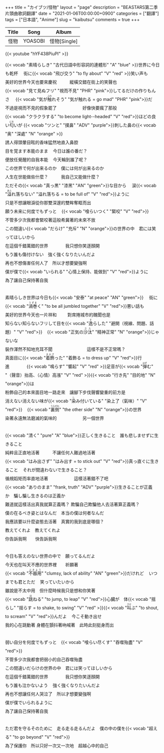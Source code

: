 +++
title = "カイブツ/怪物"
layout = "page"
description = "BEASTARS第二季片頭曲歌詞翻譯"
date = "2021-01-06T00:00:00+0900"
categories = ["翻譯"]
tags = ["日本語", "Anime"]
slug = "kaibutsu"
comments = true
+++


Title  | Song  |  Album
:--:|:---:|:--:
怪物  |  YOASOBI |  怪物\[Single\]

{{< youtube "hYF438PiuPI" >}}

<div style="margin:1em 0;line-height:2">
  {{< vocab "素晴らしき" "古代日語中形容詞的連體形" "A" "blue" >}}世界に今日も乾杯
  &emsp;街に{{< vocab "飛び交う" "to fly about" "V" "red" >}}笑い声も<br/>
  美好的世界今天也要來慶祝&emsp;&emsp;&emsp;縱橫交錯在街上的笑聲也<br/>
  {{< vocab "見て見ぬフリ" "視而不見" "PHR" "pink">}}してるだけの作りもんさ&nbsp;&nbsp;&nbsp;&nbsp;
  {{< vocab "気が<ruby>触<rt>ふわ</rt></ruby>れそう" "気が触れる = go mad" "PHR" "pink">}}だ<br/>
  不過是視而不見的假象罷了&emsp;&emsp;&emsp;&emsp;&emsp;&emsp;好像快要瘋了那般<br/>
  {{< vocab "クラクラする" "to become light--headed" "V" "red">}}ほどの良い<ruby>匂<rt>にお</rt></ruby>いが
  {{< vocab "ツンと" "撲鼻" "ADV" "purple">}}刺した鼻の{{< vocab "奥" "深處" "N" "orange" >}}<br/>
  誘人得頭暈目眩的香味猛然地直入鼻腔<br/>
  目を覚ます本能のまま&nbsp;&nbsp;&nbsp;&nbsp;今日は誰の番だ？<br/>
  便放任覺醒的自我本能&nbsp;&nbsp;&nbsp;&nbsp;今天輪到誰了呢？<br/>
  この世界で何が出来るのか&emsp;僕には何が出来るのか<br/>
  人生在世能做些什麼？&emsp;&emsp;&emsp;我自己又能做什麼？<br/>
  ただその{{< vocab "真っ黒" "漆黑" "AN" "green">}}な目から&emsp;
  涙{{< vocab "<ruby>溢<rt>あふ</rt></ruby>れ落ちない" "溢れ落ちる = to be full of" "V" "red">}}ように<br/>
  只是不想讓眼淚從你那雙深邃的雙眸奪眶而出<br/>
  願う未来に何度でもずっと&nbsp;&nbsp;&nbsp;&nbsp;{{< vocab "喰らいつく" "緊咬" "V" "red">}}<br/>
  不管多少次我都會緊咬著這般希冀著的未來不放<br/>
  この間違い{{< vocab "だらけ" "充斥" "N" "orange">}}の世界の中&emsp;君には笑ってほしいから<br/>
  在這個千錯萬錯的世界&emsp;&emsp;&emsp;&emsp;我只想你笑逐顏開<br/>
  もう誰も傷付けない&emsp;強く強くなりたいんだよ<br/>
  再也不想傷害任何人了&emsp;所以才想要變強啊<br/>
  僕が僕で{{< vocab "<ex>いられる</ex>" "心情上保持、能做到" "V" "red">}}ように<br/>
  為了讓自己保持著自我<br/><br/>
  素晴らしき世界は今日も{{< vocab "安泰" "at peace" "AN" "green">}}&emsp;
  街に{{< vocab "<ruby>渦巻<rt>うずま</rt></ruby>く" "to be all jumbled together" "V" "red">}}悪い話も<br/>
  美好的世界今天也一片祥和&emsp;&emsp;&ensp;對席捲城市的醜聞也是<br/>
  知らない知らないフリして目を{{< vocab "<ruby>逸<rt>そ</rt></ruby>らした" "避開（視線、問題、話題）" "V" "red">}}&nbsp;&nbsp;&nbsp;&nbsp;{{< vocab "正気の<ruby>沙汰<rt>さた</rt></ruby>" "精神正常" "N" "orange">}}じゃないな<br/>
  裝作渾然不知地充耳不聞&emsp;&emsp;&emsp;&emsp;&emsp;&emsp;&emsp;&emsp;這樣不是不正常嗎？<br/>
  真面目に{{< vocab "<ruby>着飾<rt>きかざ</rt></ruby>った" "着飾る = to dress up" "V" "red">}}行進&emsp;&emsp;&emsp;&emsp;{{< vocab "鳴らす" "響起" "V" "red" >}}足音が{{< vocab "<ruby>弾<rt>はず</rt></ruby>む" "（聲音）抬高、（心情）高漲" "V" "red" >}}{{< vocab "行き先" "目的地" "N" "orange">}}は<br/>
  粉飾自己的本來面目地一路走來&emsp;讓腳下步伐聲響變重的前方是<br/>
  消えない消えない味が{{< vocab "<ruby>染<rt>し</rt></ruby>み付いている" "染上了（氣味）" "V" "red">}}&nbsp;&nbsp;&nbsp;&nbsp;{{< vocab "<ruby>裏側<rt>うらがわ</rt></ruby>" "the other side" "N" "orange">}}の世界<br/>
  染著永遠無法磨滅的氣味的&emsp;&emsp;&emsp;&emsp;&emsp;&emsp;另一個世界<br/><br/>
  {{< vocab "清く" "pure" "A" "blue">}}正しく生きること&emsp;誰も悲しませずに生きること<br/>
  純粹且正直地活著&emsp;&emsp;&emsp;不讓任何人難過地活著<br/>
  {{< vocab "はみ出さず" "はみ出す = to stick out" "V" "red">}}真っ直ぐに生きること&nbsp;&nbsp;&nbsp;&nbsp;それが間違わないで生きること？<br/>
  循規蹈矩而率直地活著&emsp;&emsp;&emsp;&emsp;&emsp;&emsp;這樣活著錯不了吧<br/>
  {{< vocab "ありのまま" "frank, truth" "ADV" "purple">}}生きることが正義か&emsp;騙し騙し生きるのは正義か<br/>
  難道就這樣活出真我就算正義嗎？&nbsp;欺騙自己欺騙他人去活著算正義嗎？<br/>
  僕の在るべき姿とはなんだ&emsp;本当の僕は何者なんだ<br/>
  我應該要以什麼姿態去活著&emsp;真實的我到底是哪個？<br/>
  教えてくれよ&emsp;教えてくれよ<br/>
  你告訴我啊&emsp;&emsp;快告訴我啊<br/><br/>
  今日も答え<grammar>の</grammar>ない世界の中で&emsp;願ってるんだよ<br/>
  今天也在叫天不應的世界裡&emsp;&emsp;祈願著<br/>
  {{< vocab "<ruby>不器用<rt>ぶきよう</rt></ruby>" "clumsy, lack of ability" "AN" "green">}}だけれど&nbsp;&nbsp;&nbsp;&nbsp;いつまでも君とただ&nbsp;&nbsp;&nbsp;&nbsp;笑っていたいから<br/>
  雖說是不太中用&emsp;但什麼時候我只是想和你笑著<br/>
  {{< vocab "<ruby>跳<rt>は</rt></ruby>ねる" "to jump, to leap" "V" "red">}}心臓が&emsp;体{{< vocab "揺らし" "揺らす = to shake, to swing" "V" "red" >}}{{< vocab "<ruby>叫<rt>さけ</rt>ぶ</ruby>" "to shout, to scream" "V" "red">}}んだよ&nbsp;&nbsp;&nbsp;&nbsp;今こそ動き出せ<br/>
  我的心在跳動著&nbsp;身體在顫抖著吶喊著&emsp;此時此刻挺身而出<br/><br/>
  弱い自分を何度でもずっと&emsp;{{< vocab "喰らい尽くす" "吞噬殆盡" "V" "red">}}<br/>
  不管多少次我都會把弱小的自己吞噬殆盡<br/>
  この間違いだらけの世界の中&emsp;君には笑ってほしいから<br/>
  在這個千錯萬錯的世界&emsp;&emsp;&emsp;&emsp;我只想你笑逐顏開<br/>
  もう誰も泣かないよう&nbsp;&nbsp;&nbsp;&nbsp;強く強くなりたいんだよ<br/>
  再也不想讓任何人哭泣了&emsp;所以才想要變強啊<br/>
  僕が僕でいられるように<br/>
  為了讓自己保持著自我<br/><br/>
  ただ君を守るそのために&emsp;走る走る走るんだよ&emsp;僕の中の僕を{{< vocab "超える" "to go beyond" "V" "red">}}<br/>
  為了保護你&emsp;所以只好一次又一次地&emsp;超越心中的自己
</div>
